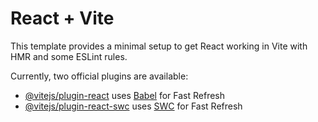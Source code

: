# React + Vite

This template provides a minimal setup to get React working in Vite with HMR and some ESLint rules.

Currently, two official plugins are available:

- [@vitejs/plugin-react](https://github.com/vitejs/vite-plugin-react/blob/main/packages/plugin-react/README.md) uses [Babel](https://babeljs.io/) for Fast Refresh
- [@vitejs/plugin-react-swc](https://github.com/vitejs/vite-plugin-react-swc) uses [SWC](https://swc.rs/) for Fast Refresh
<!-- rowyjexa@dreamclarify.org -->




<!-- **Please check the greenBite-mainso that you can understand all the project functionality and working of the project**

* I want in the ItemPage.jsx we need to add the notification turn on and turn off button when login in as "User" you can check on the AuthPage.jsxand when i logged in as user then if the user added some iteam in the ItemPage.jsxif he enable the notification button 
then on the user mail one email notification will be send on his mail and give the details about expire days left 
currently he is giving the toster we want to integrate it in to the email so that user will get the reminder mail of food expire 
and for the email you can check emailService.js
what you understood how will we do it and you understanding please share me and do it